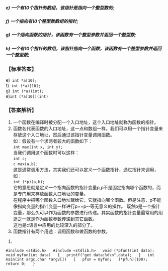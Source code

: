 ##### e) 一个有10个指针的数组，该指针是指向一个整型数的;
##### f)  一个指向有10个整型数数组的指针;
##### g) 一个指向函数的指针，该函数有一个整型参数并返回一个整型数;
##### h) 一个有10个指针的数组，该指针指向一个函数，该函数有一个整型参数并返回一个整型数;      
### 【标准答案】
e)` int *a[10];`                
f)` int (*a)[10];`                
g)` int (*a)(int);`   
e)`int (*a[10])(int)`
### 【答案解析】
1. 一个函数在编译时被分配一个入口地址，这个入口地址就称为函数的指针。
2. 函数名代表函数的入口地址，这一点和数组一样。我们可以用一个指针变量来存放这个入口地址，然后通过该指针变量调用函数。  
如：假设有一个求两者较大的函数如下：  
`int max(int x, int y);`  
当我们调用这个函数时可以这样：  
`int c;`  
`c max(a,b);`  
这是通常调用方法，其实我们还可以定义一个函数指针，通过指针来调用，如：  
`int (*p)(a,b);`  
它的意思就是定义一个指向函数的指针变量p,p不是固定指向哪个函数的，而是专门用来存放函数入口地址的变量。  
在程序中把哪个函数入口地址赋给它，它就指向哪个函数。但是注意，p不能像指向变量的指针变量一样进行p++p--等无意义的操作。 
既然p是一个指针变量，那么久可以作为函数的参数进行传递。其实函数的指针变量最常用的用途之一就是作为函数参数传递到其它函数。  
这也是c语言中应用的比较深入的部分了。  
3. 函数指针有两个用途：调用函数和做函数的参数。
1) 
`
#include <stdio.h>  
#include <stdlib.h>  
void (*pfun)(int data);  
void myfun(int data)  
{  
	printf("get data:%d\n",data);  
}  
int main(int argc,char *argv[])  
{  
	pfun = myfun;  
	(*pfun)(100);  
	return 0;  
}  
`